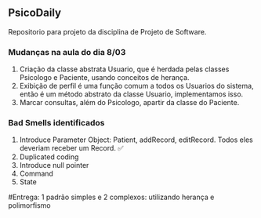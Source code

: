 ## PsicoDaily

Repositorio para projeto da disciplina de Projeto de Software.

### Mudanças na aula do dia 8/03
1. Criação da classe abstrata Usuario, que é herdada pelas classes Psicologo e Paciente, usando conceitos de herança.
2. Exibição de perfil é uma função comum a todos os Usuarios do sistema, então é um método abstrato da classe Usuario, implementamos isso.
3. Marcar consultas, além do Psicologo, apartir da classe do Paciente.


### Bad Smells identificados

1. Introduce Parameter Object: Patient, addRecord, editRecord. Todos eles deveriam receber um Record. ✅
2. Duplicated coding
3. Introduce null pointer
4. Command
5. State

#Entrega: 1 padrão simples e 2 complexos: utilizando herança e polimorfismo